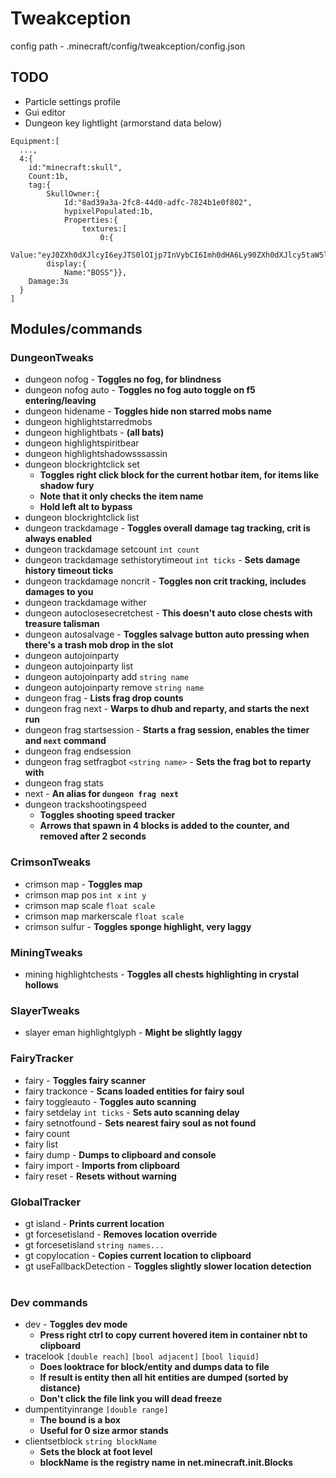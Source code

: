 # Tweakception

config path - .minecraft/config/tweakception/config.json

## TODO
- Particle settings profile
- Gui editor
- Dungeon key lightlight (armorstand data below)
```
Equipment:[
  ...,
  4:{
    id:"minecraft:skull",
    Count:1b,
    tag:{
        SkullOwner:{
            Id:"8ad39a3a-2fc8-44d0-adfc-7824b1e0f802",
            hypixelPopulated:1b,
            Properties:{
                textures:[
                    0:{
                        Value:"eyJ0ZXh0dXJlcyI6eyJTS0lOIjp7InVybCI6Imh0dHA6Ly90ZXh0dXJlcy5taW5lY3JhZnQubmV0L3RleHR1cmUvYjU2MTU5NWQ5Yzc0NTc3OTZjNzE5ZmFlNDYzYTIyMjcxY2JjMDFjZjEwODA5ZjVhNjRjY2IzZDZhZTdmOGY2In19fQ=="}]}},
        display:{
            Name:"BOSS"}},
    Damage:3s
  }
]
```

## Modules/commands
### DungeonTweaks
- dungeon nofog - **Toggles no fog, for blindness**
- dungeon nofog auto - **Toggles no fog auto toggle on f5 entering/leaving**
- dungeon hidename - **Toggles hide non starred mobs name**
- dungeon highlightstarredmobs
- dungeon highlightbats - **(all bats)**
- dungeon highlightspiritbear
- dungeon highlightshadowsssassin
- dungeon blockrightclick set
  - **Toggles right click block for the current hotbar item, for items like shadow fury**
  - **Note that it only checks the item name**
  - **Hold left alt to bypass**
- dungeon blockrightclick list
- dungeon trackdamage - **Toggles overall damage tag tracking, crit is always enabled**
- dungeon trackdamage setcount `int count`
- dungeon trackdamage sethistorytimeout `int ticks` - **Sets damage history timeout ticks**
- dungeon trackdamage noncrit - **Toggles non crit tracking, includes damages to you**
- dungeon trackdamage wither
- dungeon autoclosesecretchest - **This doesn't auto close chests with treasure talisman**
- dungeon autosalvage - **Toggles salvage button auto pressing when there's a trash mob drop in the slot**
- dungeon autojoinparty
- dungeon autojoinparty list
- dungeon autojoinparty add `string name`
- dungeon autojoinparty remove `string name`
- dungeon frag - **Lists frag drop counts**
- dungeon frag next - **Warps to dhub and reparty, and starts the next run**
- dungeon frag startsession - **Starts a frag session, enables the timer and `next` command**
- dungeon frag endsession
- dungeon frag setfragbot `<string name>` - **Sets the frag bot to reparty with**
- dungeon frag stats
- next - **An alias for `dungeon frag next`**
- dungeon trackshootingspeed
  - **Toggles shooting speed tracker**
  - **Arrows that spawn in 4 blocks is added to the counter, and removed after 2 seconds**
### CrimsonTweaks
- crimson map - **Toggles map**
- crimson map pos `int x` `int y`
- crimson map scale `float scale`
- crimson map markerscale `float scale`
- crimson sulfur - **Toggles sponge highlight, very laggy**
### MiningTweaks
- mining highlightchests - **Toggles all chests highlighting in crystal hollows**
### SlayerTweaks
- slayer eman highlightglyph - **Might be slightly laggy**
### FairyTracker
- fairy - **Toggles fairy scanner**
- fairy trackonce  - **Scans loaded entities for fairy soul**
- fairy toggleauto - **Toggles auto scanning**
- fairy setdelay `int ticks` - **Sets auto scanning delay**
- fairy setnotfound - **Sets nearest fairy soul as not found**
- fairy count
- fairy list
- fairy dump - **Dumps to clipboard and console**
- fairy import - **Imports from clipboard**
- fairy reset - **Resets without warning**
### GlobalTracker
- gt island - **Prints current location**
- gt forcesetisland - **Removes location override**
- gt forcesetisland `string names...`
- gt copylocation - **Copies current location to clipboard**
- gt useFallbackDetection - **Toggles slightly slower location detection**
<br> </br>
### Dev commands
- dev - **Toggles dev mode**
  - **Press right ctrl to copy current hovered item in container nbt to clipboard**
- tracelook `[double reach]` `[bool adjacent]` `[bool liquid]` 
  - **Does looktrace for block/entity and dumps data to file**
  - **If result is entity then all hit entities are dumped (sorted by distance)**
  - **Don't click the file link you will dead freeze**
- dumpentityinrange `[double range]`
  - **The bound is a box** 
  - **Useful for 0 size armor stands**
- clientsetblock `string blockName`
  - **Sets the block at foot level**
  - **blockName is the registry name in net.minecraft.init.Blocks**